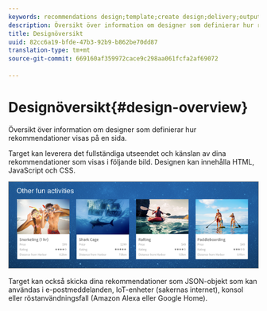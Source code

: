 ```yaml
---
keywords: recommendations design;template;create design;delivery;output
description: Översikt över information om designer som definierar hur rekommendationer visas på en sida.
title: Designöversikt
uuid: 82cc6a19-bfde-47b3-92b9-b862be70dd87
translation-type: tm+mt
source-git-commit: 669160af359972cace9c298aa061fcfa2af69072

---
```



# Designöversikt{#design-overview}

Översikt över information om designer som definierar hur rekommendationer visas på en sida.

Target kan leverera det fullständiga utseendet och känslan av dina rekommendationer som visas i följande bild. Designen kan innehålla HTML, JavaScript och CSS.

![](assets/velocity_example.png)

Target kan också skicka dina rekommendationer som JSON-objekt som kan användas i e-postmeddelanden, IoT-enheter (sakernas internet), konsol eller röstanvändningsfall (Amazon Alexa eller Google Home).